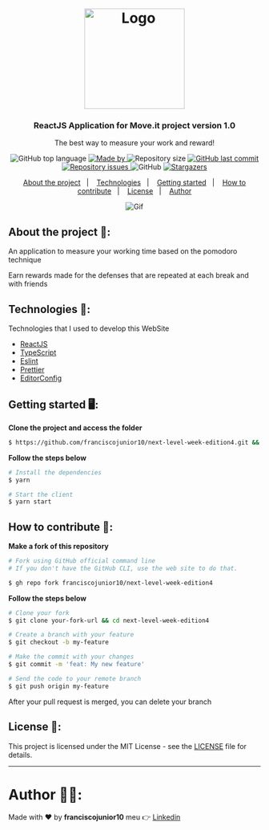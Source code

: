<h1 align="center">
  <img alt="Logo" src="https://user-images.githubusercontent.com/33940202/108794005-b7280f00-7563-11eb-956a-dcb56e997ae2.png" width="200px">
</h1>

<h3 align="center">
  ReactJS Application for Move.it project version 1.0
</h3>

<p align="center">The best way to measure your work and reward!</p>

<p align="center">
  <img alt="GitHub top language" src="https://img.shields.io/github/languages/top/franciscojunior10/next-level-week-edition4?color=%5965E0">

  <a href="https://www.linkedin.com/in/franciscojunior10/" target="_blank" rel="noopener noreferrer">
    <img alt="Made by" src="https://img.shields.io/badge/made%20by-franciscojunior10-%5965E0">
  </a>

  <img alt="Repository size" src="https://img.shields.io/github/repo-size/franciscojunior10/next-level-week-edition4?color=%5965E0">

  <a href="https://github.com/franciscojunior10/next-level-week-edition4/commits/master">
    <img alt="GitHub last commit" src="https://img.shields.io/github/last-commit/franciscojunior10/next-level-week-edition4?color=%5965E0">
  </a>

  <a href="https://github.com/franciscojunior10/next-level-week-edition4/issues">
    <img alt="Repository issues" src="https://img.shields.io/github/issues/franciscojunior10/next-level-week-edition4?color=%5965E0">
  </a>

  <img alt="GitHub" src="https://img.shields.io/github/license/franciscojunior10/next-level-week-edition4?color=%5965E0">

   <a href="https://github.com/franciscojunior10/next-level-week-edition4/stargazers">
    <img alt="Stargazers" src="https://img.shields.io/github/stars/franciscojunior10/next-level-week-edition4?color=%5965E0">
  </a>
</p>

<p align="center">
  <a href="#about-the-project-open_file_folder">About the project</a>&nbsp;&nbsp;&nbsp;|&nbsp;&nbsp;&nbsp;
  <a href="#technologies-rocket">Technologies</a>&nbsp;&nbsp;&nbsp;|&nbsp;&nbsp;&nbsp;
  <a href="#getting-started-desktop_computer">Getting started</a>&nbsp;&nbsp;&nbsp;|&nbsp;&nbsp;&nbsp;
  <a href="#how-to-contribute-thinking">How to contribute</a>&nbsp;&nbsp;&nbsp;|&nbsp;&nbsp;&nbsp;
  <a href="#license-memo">License</a>&nbsp;&nbsp;&nbsp;|&nbsp;&nbsp;&nbsp;
  <a href="#author-man_technologist">Author</a>
</p>


<p align="center">
  <img alt="Gif" src="https://user-images.githubusercontent.com/33940202/111091329-53b15180-8511-11eb-90ec-6365b3c07231.gif" />
</p>

## About the project :open_file_folder::

An application to measure your working time based on the pomodoro technique

Earn rewards made for the defenses that are repeated at each break and with friends

## Technologies :rocket::

Technologies that I used to develop this WebSite

- [ReactJS](https://reactjs.org/)
- [TypeScript](https://www.typescriptlang.org/)
- [Eslint](https://eslint.org/)
- [Prettier](https://prettier.io/)
- [EditorConfig](https://editorconfig.org/)


## Getting started :desktop_computer::
**Clone the project and access the folder**

```bash
$ https://github.com/franciscojunior10/next-level-week-edition4.git && cd next-level-week-edition4
```

**Follow the steps below**

```bash
# Install the dependencies
$ yarn

# Start the client
$ yarn start
```

## How to contribute :thinking::

**Make a fork of this repository**

```bash
# Fork using GitHub official command line
# If you don't have the GitHub CLI, use the web site to do that.

$ gh repo fork franciscojunior10/next-level-week-edition4
```

**Follow the steps below**

```bash
# Clone your fork
$ git clone your-fork-url && cd next-level-week-edition4

# Create a branch with your feature
$ git checkout -b my-feature

# Make the commit with your changes
$ git commit -m 'feat: My new feature'

# Send the code to your remote branch
$ git push origin my-feature
```

After your pull request is merged, you can delete your branch

## License :memo::

This project is licensed under the MIT License - see the [LICENSE](LICENSE) file for details.

---

# Author :man_technologist::

Made with :heart: by **franciscojunior10** meu :point_right: [Linkedin](https://www.linkedin.com/in/franciscojunior10/)
